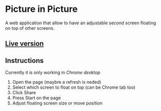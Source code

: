 # Picture in Picture

A web application that allow to have an adjustable second screen floating on top of other screens.

## [Live version](https://dhadhazi.github.io/PictureInPicture/)

## Instructions

Currently it is only working in _Chrome desktop_

1. Open the page (maybre a refresh is neded)
2. Select which screen to float on top (can be Chrome tab too)
3. Click Share
4. Press Start on the page
5. Adjust floating screen size or move position
